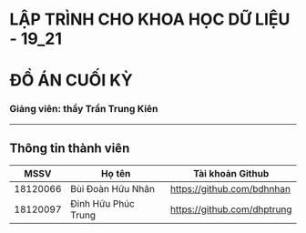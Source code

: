 # LẬP TRÌNH CHO KHOA HỌC DỮ LIỆU - 19_21
# ĐỒ ÁN CUỐI KỲ

### Giảng viên: thầy Trần Trung Kiên

---

## Thông tin thành viên

| MSSV | Họ tên | Tài khoản Github |
|--------------|-------|------|
| 18120066 | Bùi Đoàn Hữu Nhân | https://github.com/bdhnhan |
| 18120097 | Đinh Hữu Phúc Trung | https://github.com/dhptrung |

